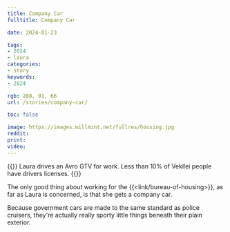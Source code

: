 ```yaml
---
title: Company Car
fulltitle: Company Car

date: 2024-01-23

tags:
- 2024
- laura
categories:
- story
keywords:
- 2024

rgb: 208, 91, 66
url: /stories/company-car/

toc: false

image: https://images.millmint.net/fullres/housing.jpg
reddit:
print:
video:
---
```

{{<hint caption>}}
Laura drives an Avro GTV for work. Less than 10% of Vekllei people have drivers licenses.
{{</hint>}}

The only good thing about working for the {{<link/bureau-of-housing>}}, as far as Laura is concerned, is that she gets a company car.

Because government cars are made to the same standard as police cruisers, they're actually really sporty little things beneath their plain exterior.